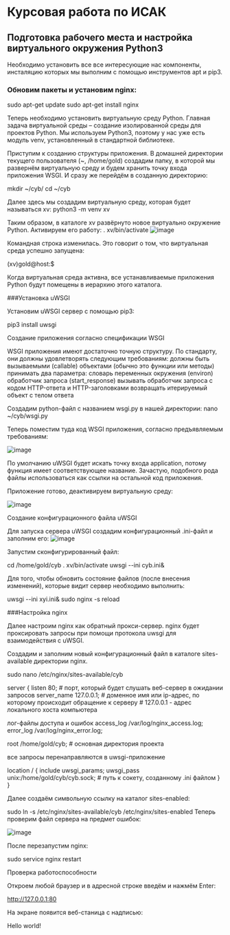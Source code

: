 # Курсовая работа по ИСАК
## Подготовка рабочего места и настройка виртуального окружения Python3

Необходимо установить все все интересующие нас компоненты, инсталяцию которых мы выполним с помощью инструментов apt и pip3.

### Обновим пакеты и установим nginx:

sudo apt-get update
sudo apt-get install nginx

Теперь необходимо установить виртуальную среду Python. Главная задача виртуальной среды – создание изолированной среды для проектов Python. Мы используем Python3, поэтому у нас уже есть модуль venv, установленный в стандартной библиотеке.

Приступим к созданию структуры приложения. В домашней директории текущего пользователя (~, /home/gold) создадим папку, в которой мы развернём виртуальную среду и будем хранить точку входа приложения WSGI. И сразу же перейдём в созданную директорию:

mkdir ~/cyb/
cd ~/cyb

Далее здесь мы создадим виртуальную среду, которая будет называться xv:
python3 -m venv xv

Таким образом, в каталоге xv развёрнуто новое виртуально окружение Python. Активируем его работу:
. xv/bin/activate
![image](https://user-images.githubusercontent.com/57058926/121810453-a6fa8380-cc69-11eb-808f-d4c321ae298b.png)

Командная строка изменилась. Это говорит о том, что виртуальная среда успешно запущена:

(xv)gold@host:$

Когда виртуальная среда активна, все устанавливаемые приложения Python будут помещены в иерархию этого каталога.

###Установка uWSGI


Установим uWSGI сервер с помощью pip3:

pip3 install uwsgi

Создание приложения согласно спецификации WSGI


WSGI приложения имеют достаточно точную структуру.
По стандарту, они должны удовлетворять следующим требованиям:
должны быть вызываемыми (callable) объектами (обычно это функции или методы)
принимать два параметра:
словарь переменных окружения (environ)
обработчик запроса (start_response)
вызывать обработчик запроса с кодом HTTP-ответа и HTTP-заголовками
возвращать итерируемый объект с телом ответа

Создадим python-файл с названием wsgi.py в нашей директории:
nano ~/cyb/wsgi.py

Теперь поместим туда код WSGI приложения, согласно предъявляемым требованиям:

![image](https://user-images.githubusercontent.com/57058926/121810503-d4dfc800-cc69-11eb-85a6-8bcf7e792c8c.png)

По умолчанию uWSGI будет искать точку входа application, потому функция имеет соответствующее название.
Зачастую, подобного рода файлы использоваться как ссылки на остальной код приложения.

Приложение готово, деактивируем виртуальную среду:

![image](https://user-images.githubusercontent.com/57058926/121810518-e032f380-cc69-11eb-8fc9-d40ae9cd27dd.png)

Создание конфигурационного файла uWSGI


Для запуска сервера uWSGI создадим конфигурационный .ini-файл и заполним его:
![image](https://user-images.githubusercontent.com/57058926/121810537-f17c0000-cc69-11eb-99e5-adc8d36afeff.png)

Запустим сконфигурированный файл:

cd /home/gold/cyb
. xv/bin/activate
uwsgi --ini cyb.ini&

Для того, чтобы обновить состояние файлов (после внесения изменений), которые видит сервер необходимо выполнить:

uwsgi --ini xyi.ini&
sudo nginx -s reload

###Настройка nginx


Далее настроим nginx как обратный прокси-сервер. nginx будет проксировать запросы при помощи протокола uwsgi для взаимодействия с uWSGI.

Создадим и заполним новый конфигурационный файл в каталоге sites-available директории nginx.


sudo nano /etc/nginx/sites-available/cyb

server {
listen 80;           #  порт, который будет слушать веб-сервер в ожидании запросов
server_name 127.0.0.1;    # доменное имя или ip-адрес, по которому происходит обращение к серверу
                                       # 127.0.0.1 - адрес локального хоста компьютера 

лог-файлы доступа и ошибок 
access_log    /var/log/nginx_access.log;     
error_log     /var/log/nginx_error.log;

root /home/gold/cyb;     # основная директория проекта 

все запросы перенаправляются в uwsgi-приложение

location / {
include         uwsgi_params;
uwsgi_pass      unix:/home/gold/cyb/cyb.sock; # путь к сокету, созданному .ini файлом 
   }
}

Далее создаём символьную ссылку на каталог sites-enabled:

sudo ln -s /etc/nginx/sites-available/cyb /etc/nginx/sites-enabled
Теперь проверим файл сервера на предмет ошибок:

![image](https://user-images.githubusercontent.com/57058926/121810818-eb3a5380-cc6a-11eb-94b0-9ee92cd78878.png)

После перезапустим nginx:

sudo service nginx restart


Проверка работоспособности


Откроем любой браузер и в адресной строке введём и нажмём Enter:

http://127.0.0.1:80


На экране появится веб-станица с надписью:

Hello world!
